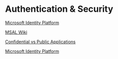 # Authentication & Security

[Microsoft Identity Platform](https://docs.microsoft.com/en-us/azure/active-directory/develop/v2-overview)

[MSAL Wiki](https://github.com/AzureAD/microsoft-authentication-library-for-dotnet/wiki)

[Confidential vs Public Applications](https://github.com/AzureAD/microsoft-authentication-library-for-dotnet/wiki/Client-Applications)

[Microsoft Identity Platform](https://docs.microsoft.com/en-us/azure/active-directory/develop/)

